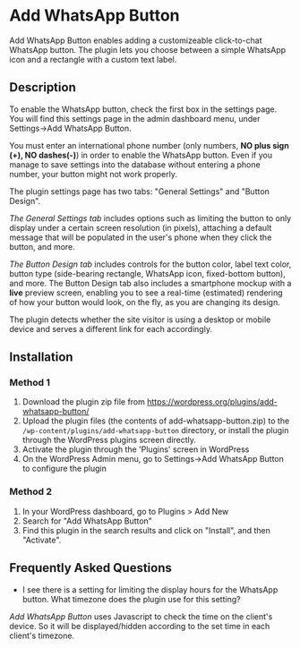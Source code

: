 # Add WhatsApp Button

Add WhatsApp Button enables adding a customizeable click-to-chat WhatsApp button.
The plugin lets you choose between a simple WhatsApp icon and a rectangle with a custom text label.

## Description

To enable the WhatsApp button, check the first box in the settings page. You will find this settings page in the admin dashboard menu, under Settings->Add WhatsApp Button.

You must enter an international phone number (only numbers, **NO plus sign (+), NO dashes(-)**) in order to enable the WhatsApp button. Even if you manage to save settings into the database without entering a phone number, your button might not work properly.

The plugin settings page has two tabs: "General Settings" and "Button Design".

*The General Settings tab* includes options such as limiting the button to only display under a certain screen resolution (in pixels), attaching a default message that will be populated in the user's phone when they click the button, and more.

*The Button Design tab* includes controls for the button color, label text color, button type (side-bearing rectangle, WhatsApp icon, fixed-bottom button), and more. The Button Design tab also includes a smartphone mockup with a **live** preview screen, enabling you to see a real-time (estimated) rendering of how your button would look, on the fly, as you are changing its design.

The plugin detects whether the site visitor is using a desktop or mobile device and serves a different link for each accordingly.

## Installation

### Method 1
1. Download the plugin zip file from https://wordpress.org/plugins/add-whatsapp-button/
2. Upload the plugin files (the contents of add-whatsapp-button.zip) to the `/wp-content/plugins/add-whatsapp-button` directory, or install the plugin through the WordPress plugins screen directly.
3. Activate the plugin through the 'Plugins' screen in WordPress
4. On the WordPress Admin menu, go to Settings->Add WhatsApp Button to configure the plugin

### Method 2
1. In your WordPress dashboard, go to Plugins > Add New
2. Search for "Add WhatsApp Button"
3. Find this plugin in the search results and click on "Install", and then "Activate".

## Frequently Asked Questions

- I see there is a setting for limiting the display hours for the WhatsApp button. What timezone does the plugin use for this setting?

*Add WhatsApp Button* uses Javascript to check the time on the client's device. So it will be displayed/hidden according to the set time in each client's timezone.
